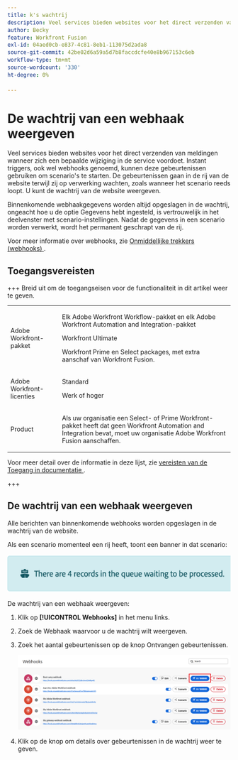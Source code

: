 ```yaml
---
title: k's wachtrij
description: Veel services bieden websites voor het direct verzenden van meldingen wanneer zich een bepaalde wijziging in de service voordoet. Instant triggers, ook wel webhooks genoemd, kunnen deze gebeurtenissen gebruiken om scenario's te starten. De gebeurtenissen gaan in de rij van de website terwijl zij op verwerking wachten, zoals wanneer het scenario reeds loopt. U kunt de wachtrij van de website weergeven.
author: Becky
feature: Workfront Fusion
exl-id: 04aed0cb-e837-4c81-8eb1-113075d2ada8
source-git-commit: 42be02d6a59a5d7b8faccdcfe40e8b967153c6eb
workflow-type: tm+mt
source-wordcount: '330'
ht-degree: 0%

---
```


# De wachtrij van een webhaak weergeven

Veel services bieden websites voor het direct verzenden van meldingen wanneer zich een bepaalde wijziging in de service voordoet. Instant triggers, ook wel webhooks genoemd, kunnen deze gebeurtenissen gebruiken om scenario&#39;s te starten. De gebeurtenissen gaan in de rij van de website terwijl zij op verwerking wachten, zoals wanneer het scenario reeds loopt. U kunt de wachtrij van de website weergeven.

Binnenkomende webhaakgegevens worden altijd opgeslagen in de wachtrij, ongeacht hoe u de optie Gegevens hebt ingesteld, is vertrouwelijk in het deelvenster met scenario-instellingen. Nadat de gegevens in een scenario worden verwerkt, wordt het permanent geschrapt van de rij.

Voor meer informatie over webhooks, zie [&#x200B; Onmiddellijke trekkers (webhooks) &#x200B;](/help/workfront-fusion/references/modules/webhooks-reference.md).

## Toegangsvereisten

+++ Breid uit om de toegangseisen voor de functionaliteit in dit artikel weer te geven.

<table style="table-layout:auto">
 <col> 
 <col> 
 <tbody> 
  <tr> 
   <td role="rowheader">Adobe Workfront-pakket</td> 
   <td> <p>Elk Adobe Workfront Workflow-pakket en elk Adobe Workfront Automation and Integration-pakket</p><p>Workfront Ultimate</p><p>Workfront Prime en Select packages, met extra aanschaf van Workfront Fusion.</p> </td> 
  </tr> 
  <tr data-mc-conditions=""> 
   <td role="rowheader">Adobe Workfront-licenties</td> 
   <td> <p>Standard</p><p>Werk of hoger</p> </td> 
  </tr> 
  <tr> 
   <td role="rowheader">Product</td> 
   <td>
   <p>Als uw organisatie een Select- of Prime Workfront-pakket heeft dat geen Workfront Automation and Integration bevat, moet uw organisatie Adobe Workfront Fusion aanschaffen.</li></ul>
   </td> 
  </tr>
 </tbody> 
</table>

Voor meer detail over de informatie in deze lijst, zie [&#x200B; vereisten van de Toegang in documentatie &#x200B;](/help/workfront-fusion/references/licenses-and-roles/access-level-requirements-in-documentation.md).

+++

## De wachtrij van een webhaak weergeven

Alle berichten van binnenkomende webhooks worden opgeslagen in de wachtrij van de website.

Als een scenario momenteel een rij heeft, toont een banner in dat scenario:

![&#x200B; banner van de Rij &#x200B;](assets/queue-banner.png)

De wachtrij van een webhaak weergeven:

1. Klik op **[!UICONTROL Webhooks]** in het menu links.
1. Zoek de Webhaak waarvoor u de wachtrij wilt weergeven.
1. Zoek het aantal gebeurtenissen op de knop Ontvangen gebeurtenissen.

   ![&#x200B; de rij van Webhaak &#x200B;](assets/webhook-queue.png)

1. Klik op de knop om details over gebeurtenissen in de wachtrij weer te geven.
